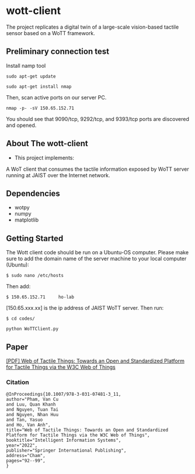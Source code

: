 # wott-client
The project replicates a digital twin of a large-scale vision-based tactile sensor based on a WoTT framework. 

## Preliminary connection test
Install namp tool
```
sudo apt-get update
```
```
sudo apt-get install nmap
```
Then, scan active ports on our server PC.
```
nmap -p- -sV 150.65.152.71
```
You should see that 9090/tcp, 9292/tcp, and 9393/tcp ports are discovered and opened.

## About The wott-client

 - This project implements:

A WoT client that consumes the tactile information exposed by WoTT server running at JAIST over the Internet network.
   
## Dependencies
- wotpy
- numpy
- matplotlib

## Getting Started
The Wott client code should be run on a Ubuntu-OS computer.
Please make sure to add the domain name of the server machine to your local computer (Ubuntu):
```
$ sudo nano /etc/hosts
```
Then add:
```
$ 150.65.152.71  	ho-lab
```
[150.65.xxx.xx] is the ip address of JAIST WoTT server.
Then run:
```
$ cd codes/
```
```
python WoTTClient.py
```

## Paper
[[PDF] Web of Tactile Things: Towards an Open and Standardized Platform for Tactile Things via the W3C Web of Things](https://github.com/Ho-lab-jaist/wott-client/blob/main/paper/CAiSE2022_WOTT.pdf)
### Citation
```
@InProceedings{10.1007/978-3-031-07481-3_11,
author="Pham, Van Cu
and Luu, Quan Khanh
and Nguyen, Tuan Tai
and Nguyen, Nhan Huu
and Tan, Yasuo
and Ho, Van Anh",
title="Web of Tactile Things: Towards an Open and Standardized Platform for Tactile Things via the W3C Web of Things",
booktitle="Intelligent Information Systems",
year="2022",
publisher="Springer International Publishing",
address="Cham",
pages="92--99",
}
```
